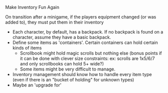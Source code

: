 Make Inventory Fun Again

On transition after a minigame, if the players equipment changed (or was added to), they must put them in their inventory

- Each character, by default, has a backpack. If no backpack is found on a character, assume they have a basic backpack. 
- Define some items as 'containers'. Certain containers can hold certain kinds of items
	- Scrollbook might hold magic scrolls but nothing else (bonus points if it can be done with clever size constraints: ex: scrolls are 1x5/6/7 and only scrollbooks can hold 5+ wide?)
	- Some items might be very difficult to manage. 
- Inventory management should know how to handle every item type (even if there is an "bucket of holding" for unknown types)
- Maybe an 'upgrade for'